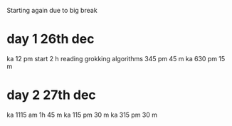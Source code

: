 Starting again due to big break

# day 1 26th dec
ka 12 pm start 2 h
reading grokking algorithms 345 pm 45 m
ka 630 pm 15 m 

# day 2 27th dec
ka 1115 am 1h 45 m
ka 115 pm 30 m
ka 315 pm 30 m